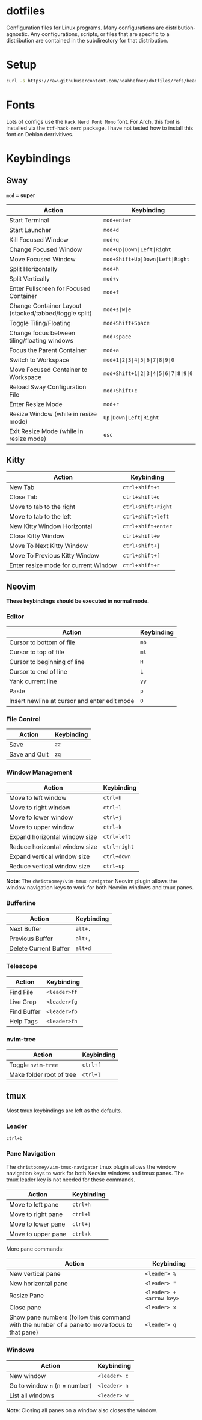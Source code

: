 # dotfiles

Configuration files for Linux programs. Many configurations are distribution-agnostic. Any configurations, scripts, or files that are specific to a distribution are contained in the subdirectory for that distribution.

# Setup

```sh
curl -s https://raw.githubusercontent.com/noahhefner/dotfiles/refs/heads/main/boot.sh | bash
```

# Fonts

Lots of configs use the `Hack Nerd Font Mono` font. For Arch, this font is installed via the `ttf-hack-nerd` package. I have not tested how to install this font on Debian derrivitives.

# Keybindings

## Sway

**`mod` = super**

| Action | Keybinding |
|--------|------------|
| Start Terminal | `mod+enter` |
| Start Launcher | `mod+d` |
| Kill Focused Window | `mod+q` |
| Change Focused Window | `mod+Up\|Down\|Left\|Right` |
| Move Focused Window | `mod+Shift+Up\|Down\|Left\|Right`
| Split Horizontally | `mod+h` |
| Split Vertically | `mod+v` |
| Enter Fullscreen for Focused Container | `mod+f` |
| Change Container Layout (stacked/tabbed/toggle split) | `mod+s\|w\|e` |
| Toggle Tiling/Floating | `mod+Shift+Space` |
| Change focus between tiling/floating windows | `mod+space` |
| Focus the Parent Container | `mod+a` |
| Switch to Workspace | `mod+1\|2\|3\|4\|5\|6\|7\|8\|9\|0` |
| Move Focused Container to Workspace | `mod+Shift+1\|2\|3\|4\|5\|6\|7\|8\|9\|0` |
| Reload Sway Configuration File | `mod+Shift+c` |
| Enter Resize Mode | `mod+r` |
| Resize Window (while in resize mode) | `Up\|Down\|Left\|Right` |
| Exit Resize Mode (while in resize mode) | `esc` |

## Kitty

| Action                        | Keybinding          |
|-------------------------------|---------------------|
| New Tab                       | `ctrl+shift+t`      |
| Close Tab                     | `ctrl+shift+q`      |
| Move to tab to the right      | `ctrl+shift+right`  |
| Move to tab to the left       | `ctrl+shift+left`   |
| New Kitty Window Horizontal   | `ctrl+shift+enter`  |
| Close Kitty Window            | `ctrl+shift+w`      |
| Move To Next Kitty Window     | `ctrl+shift+]`      |
| Move To Previous Kitty Window | `ctrl+shift+[`      |
| Enter resize mode for current Window | `ctrl+shift+r` |

## Neovim

**These keybindings should be executed in normal mode.**

### Editor

| Action                                       | Keybinding |
|----------------------------------------------|------------|
| Cursor to bottom of file                     | `mb`       |
| Cursor to top of file                        | `mt`       |
| Cursor to beginning of line                  | `H`        |
| Cursor to end of line                        | `L`        |
| Yank current line                            | `yy`       |
| Paste                                        | `p`        |
| Insert newline at cursor and enter edit mode | `O`        |

### File Control

| Action        | Keybinding |
|---------------|------------|
| Save          | `zz`       |
| Save and Quit | `zq`       |

### Window Management

| Action                          | Keybinding   |
|---------------------------------|--------------|
| Move to left window             | `ctrl+h`     |
| Move to right window            | `ctrl+l`     |
| Move to lower window            | `ctrl+j`     |
| Move to upper window            | `ctrl+k`     |
| Expand horizontal window size   | `ctrl+left`  |
| Reduce horizontal window size   | `ctrl+right` |
| Expand vertical window size     | `ctrl+down`  |
| Reduce vertical window size     | `ctrl+up`    |

**Note**: The `christoomey/vim-tmux-navigator` Neovim plugin allows the window navigation keys to work for both Neovim windows and tmux panes.

### Bufferline

| Action                | Keybinding |
|-----------------------|------------|
| Next Buffer           | `alt+.`    |
| Previous Buffer       | `alt+,`    |
| Delete Current Buffer | `alt+d`    |

### Telescope

| Action      | Keybinding   |
|-------------|--------------|
| Find File   | `<leader>ff` |
| Live Grep   | `<leader>fg` |
| Find Buffer | `<leader>fb` |
| Help Tags   | `<leader>fh` |

### nvim-tree

| Action      | Keybinding   |
|-------------|--------------|
| Toggle `nvim-tree` | `ctrl+f` |
| Make folder root of tree  | `ctrl+]` |

## tmux

Most tmux keybindings are left as the defaults. 

### Leader

`ctrl+b`

### Pane Navigation

The `christoomey/vim-tmux-navigator` tmux plugin allows the window navigation keys to work for both Neovim windows and tmux panes. The tmux leader key is not needed for these commands.

| Action                        | Keybinding   |
|-------------------------------|--------------|
| Move to left pane             | `ctrl+h`     |
| Move to right pane            | `ctrl+l`     |
| Move to lower pane            | `ctrl+j`     |
| Move to upper pane            | `ctrl+k`     |

More pane commands:

| Action                     | Keybinding               |
|----------------------------|--------------------------|
| New vertical pane          | `<leader> %`             |
| New horizontal pane        | `<leader> "`             |
| Resize Pane                | `<leader> + <arrow key>` |
| Close pane                 | `<leader> x`             |
| Show pane numbers (follow this command with the number of a pane to move focus to that pane) | `<leader> q` |

### Windows

| Action                        | Keybinding   |
|-------------------------------|--------------|
| New window                    | `<leader> c` |
| Go to window `n` (n = number) | `<leader> n` |
| List all windows              | `<leader> w` |

**Note**: Closing all panes on a window also closes the window.

